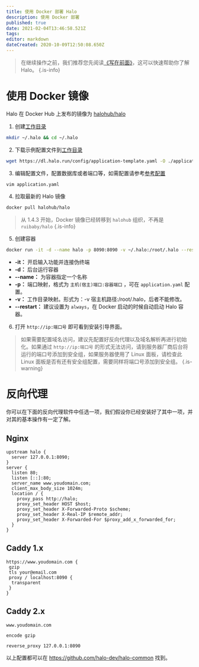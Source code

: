 ```yaml
---
title: 使用 Docker 部署 Halo
description: 使用 Docker 部署
published: true
date: 2021-02-04T13:46:58.521Z
tags: 
editor: markdown
dateCreated: 2020-10-09T12:50:08.650Z
---
```


> 在继续操作之前，我们推荐您先阅读[《写在前面》](/install/prepare)，这可以快速帮助你了解 Halo。
{.is-info}

# 使用 Docker 镜像
Halo 在 Docker Hub 上发布的镜像为 [halohub/halo](https://hub.docker.com/r/halohub/halo)

1. 创建[工作目录](/install/prepare#%E5%B7%A5%E4%BD%9C%E7%9B%AE%E5%BD%95)
```bash
mkdir ~/.halo && cd ~/.halo
```

2. 下载示例配置文件到[工作目录](/install/prepare#%E5%B7%A5%E4%BD%9C%E7%9B%AE%E5%BD%95)
```bash
wget https://dl.halo.run/config/application-template.yaml -O ./application.yaml
```

3. 编辑配置文件，配置数据库或者端口等，如需配置请参考[参考配置](/install/config)
```bash
vim application.yaml
```

4. 拉取最新的 Halo 镜像
```bash
docker pull halohub/halo
```

 > 从 1.4.3 开始，Docker 镜像已经转移到 `halohub` 组织，不再是 `ruibaby/halo`
 {.is-info}

5. 创建容器
```bash
docker run -it -d --name halo -p 8090:8090 -v ~/.halo:/root/.halo --restart=always halohub/halo
```
- **-it：** 开启输入功能并连接伪终端
- **-d：** 后台运行容器
- **--name：** 为容器指定一个名称
- **-p：** 端口映射，格式为 `主机(宿主)端口:容器端口` ，可在 `application.yaml` 配置。
- **-v：** 工作目录映射。形式为：-v 宿主机路径:/root/.halo，后者不能修改。
- **--restart：** 建议设置为 `always`，在 Docker 启动的时候自动启动 Halo 容器。

6. 打开 `http://ip:端口号` 即可看到安装引导界面。

> 如果需要配置域名访问，建议先配置好反向代理以及域名解析再进行初始化。如果通过 `http://ip:端口号` 的形式无法访问，请到服务器厂商后台将运行的端口号添加到安全组，如果服务器使用了 Linux 面板，请检查此 Linux 面板是否有还有安全组配置，需要同样将端口号添加到安全组。
{.is-warning}

# 反向代理

你可以在下面的反向代理软件中任选一项，我们假设你已经安装好了其中一项，并对其的基本操作有一定了解。

## Nginx

```nginx
upstream halo {
  server 127.0.0.1:8090;
}
server {
  listen 80;
  listen [::]:80;
  server_name www.youdomain.com;
  client_max_body_size 1024m;
  location / {
    proxy_pass http://halo;
    proxy_set_header HOST $host;
    proxy_set_header X-Forwarded-Proto $scheme;
    proxy_set_header X-Real-IP $remote_addr;
    proxy_set_header X-Forwarded-For $proxy_add_x_forwarded_for;
  }
}
```

## Caddy 1.x

```
https://www.youdomain.com {
 gzip
 tls your@email.com
 proxy / localhost:8090 {
  transparent
 }
}
```

## Caddy 2.x

```
www.youdomain.com

encode gzip

reverse_proxy 127.0.0.1:8090
```

以上配置都可以在 https://github.com/halo-dev/halo-common 找到。